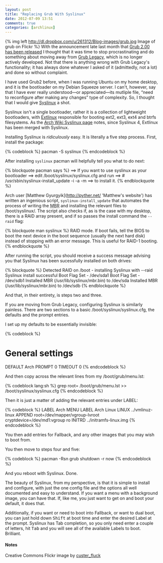 ```yaml
---
layout: post
title: "Replacing Grub With Syslinux"
date: 2012-07-09 13:51
comments: true
categories: [archlinux]
---
```

{% img left http://dl.dropbox.com/u/261312/Blog-images/grub.jpg Image of grub on Flickr %}
With the announcement late last month that 
[Grub 2.00 has been released](http://lists.gnu.org/archive/html/grub-devel/2012-06/msg00093.html 'Grub ML announcement')
I thought that it was time to stop procrastinating and do something about moving away from
[Grub Legacy](http://www.gnu.org/software/grub/grub-legacy.html 'Gnu Page for Grub Legacy'),
which is no longer actively developed. Not that there is anything wrong with Grub Legacy's 
functionality; it has always done whatever I asked of it (admittedly, not a lot) and done so
without complaint.

I have used Grub2 before, when I was running Ubuntu on my home desktop, and it is the bootloader
on my Debian Squeeze server. I can't, however, say that I have ever really understood—or
appreciated—its mutliple file, “need to reconfigure after making any changes” type of
complexity. So, I thought that I would give 
[Syslinux](http://www.syslinux.org/wiki/index.php/The_Syslinux_Project 'Syslinux Wiki') 
a shot.

Syslinux isn't a single bootloader, rather it is a collection of lightweight bootloaders,
with [Extlinux](http://www.syslinux.org/wiki/index.php/EXTLINUX 'Extlinux page on Syslinux Wiki')
responsible for booting ext2, ext3, ext4 and btrfs filesystems. As the 
[Arch Wiki Syslinux page](https://wiki.archlinux.org/index.php/Syslinux 'The FINE Wiki')
notes, since Syslinux 4, Extlinux has been merged with Syslinux.

Installing Syslinux is *ridiculously* easy. It is literally a five step process. First,
install the package:

{% codeblock %}
pacman -S syslinux
{% endcodeblock %}

After installing `syslinux` pacman will helpfully tell you what to do next:

{% blockquote pacman says %}
==> If you want to use syslinux as your bootloader
==> edit /boot/syslinux/syslinux.cfg and run
==>   # /usr/sbin/syslinux-install_update -i -a -m
==> to install it.
{% endblockquote %}

Arch user [Matthew Gyurgyik](http://pyther.net/ 'Matthew's website') has written an
ingenious script, `syslinux-install_update` that automates the process of writing the 
<acronym title="Master Boot Record">MBR</acronym> and installing the relevant files to 
<span class="file">/boot/syslinux/</span>. The script also checks if, as is the case
with my desktop, there is a RAID array present, and if so passes the install command the
`--raid` flag:

{% blockquote man syslinux %}
RAID mode.  If boot fails, tell the BIOS to boot the next device in the boot sequence (usually the next  hard
disk) instead of stopping with an error message.  This is useful for RAID-1 booting.
{% endblockquote %}

After running the script, you should receive a success message advising you that Syslinux
has been sucessfully installed on both drives:

{% blockquote %}
Detected RAID on /boot - installing Syslinux with --raid
Syslinux install successful
Boot Flag Set - /dev/sda1
Boot Flag Set - /dev/sdb1
Installed MBR (/usr/lib/syslinux/mbr.bin) to /dev/sda
Installed MBR (/usr/lib/syslinux/mbr.bin) to /dev/sdb
{% endblockquote %}

And that, in their entirety, is steps two and three.

If you are moving from Grub Legacy, configuring Syslinux is similarly painless.
There are two sections to a basic  <span class="file">/boot/syslinux/syslinux.cfg</span>,
the defaults and the prompt entries.

I set up my defaults to be essentially invisible:

{% codeblock %}
# General settings                                                              
DEFAULT Arch
PROMPT 0
TIMEOUT 0
{% endcodeblock %}

And then copy across the relevant lines from my <span class="file">/boot/grub/menu.lst</span>:

{% codeblock lang:sh %}
grep root= /boot/grub/menu.lst >> /boot/syslinux/syslinux.cfg
{% endcodeblock %}

Then it is just a matter of adding the relevant entries under LABEL:

{% codeblock %}
LABEL Arch
    MENU LABEL Arch Linux
    LINUX ../vmlinuz-linux
    APPEND root=/dev/mapper/vgroup-lvroot cryptdevice=/dev/md1:vgroup ro
    INITRD ../initramfs-linux.img
{% endcodeblock %}

You then add entries for Fallback, and any other images that you may wish to
boot from.

You then move to steps four and five:

{% codeblock %}
pacman -Rsn grub
shutdown -r now
{% endcodeblock %}

And you reboot with Syslinux. Done.

The beauty of Syslinux, from my perspective, is that it is simple to install
and configure, with just the one config file and the options all well documented
and easy to understand. If you want a menu with a background 
image, you can have that. If, like me, you just want to get on and boot your default,
it does that. 

Additionally, if you want or need to boot into Fallback, or want to dual boot,
you can just hold down <kbd>Shift</kbd> at boot time and enter the desired
Label at the prompt. Syslinux has Tab completion, so you only need enter a
couple of letters, hit <kbd>Tab</kbd> and you will see all of the available
Labels to boot. Brilliant.

#### Notes
Creative Commons Flickr image by 
[custer_fluck](http://www.flickr.com/photos/sgodt/5103674184/)


